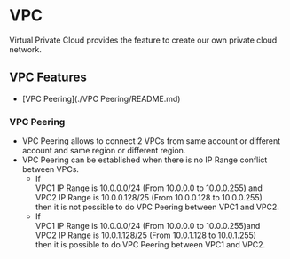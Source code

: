 # VPC

Virtual Private Cloud provides the feature to create our own private cloud network.

## VPC Features 
* [VPC Peering](./VPC Peering/README.md)


### VPC Peering 
* VPC Peering allows to connect 2 VPCs from same account or different account and same region or different region.
* VPC Peering can be established when there is no IP Range conflict between VPCs. 
    * If  
        VPC1 IP Range is 10.0.0.0/24 (From 10.0.0.0 to 10.0.0.255) and   
        VPC2 IP Range is 10.0.0.128/25 (From 10.0.0.128 to 10.0.0.255)  
        then it is not possible to do VPC Peering between VPC1 and VPC2.
    * If  
        VPC1 IP Range is 10.0.0.0/24 (From 10.0.0.0 to 10.0.0.255)and  
        VPC2 IP Range is 10.0.1.128/25 (From 10.0.1.128 to 10.0.1.255)  
        then it is possible to do VPC Peering between VPC1 and VPC2.
